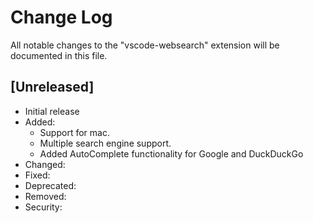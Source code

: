 # Change Log

All notable changes to the "vscode-websearch" extension will be documented in this file.

## [Unreleased]

- Initial release
- Added:
  - Support for mac.
  - Multiple search engine support.
  - Added AutoComplete functionality for Google and DuckDuckGo 
- Changed:
- Fixed:
- Deprecated:
- Removed:
- Security: